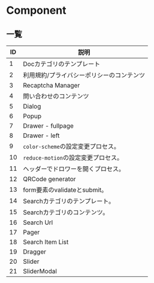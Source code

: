 # Component

## 一覧
| ID | 説明 |
| -- | -- |
| 1 | Docカテゴリのテンプレート |
| 2 | 利用規約/プライバシーポリシーのコンテンツ |
| 3 | Recaptcha Manager |
| 4 | 問い合わせのコンテンツ |
| 5 | Dialog |
| 6 | Popup |
| 7 | Drawer - fullpage |
| 8 | Drawer - left |
| 9 | `color-scheme`の設定変更プロセス。 |
| 10 | `reduce-motion`の設定変更プロセス。 |
| 11 | ヘッダーでドロワーを開くプロセス。 |
| 12 | QRCode generator |
| 13 | form要素のvalidateとsubmit。 |
| 14 | Searchカテゴリのテンプレート。 |
| 15 | Searchカテゴリのコンテンツ。 |
| 16 | Search Url |
| 17 | Pager |
| 18 | Search Item List |
| 19 | Dragger |
| 20 | Slider |
| 21 | SliderModal |
